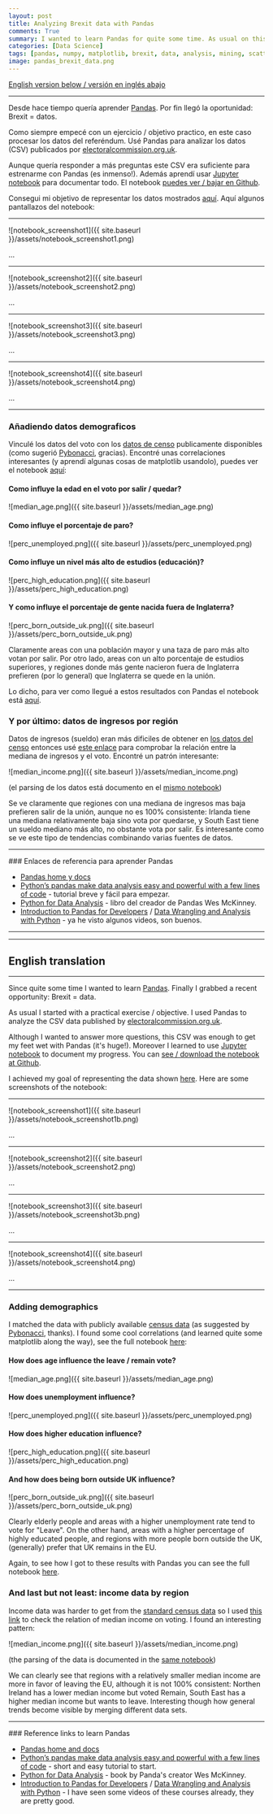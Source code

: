 ```yaml
---
layout: post
title: Analyzing Brexit data with Pandas
comments: True
summary: I wanted to learn Pandas for quite some time. As usual on this blog I start with a practical exercise / goal, UK's EU referendum, and use (and learn) Pandas to analyze the results. I included the UK census data in my analysis which led to some interesting findings.
categories: [Data Science]
tags: [pandas, numpy, matplotlib, brexit, data, analysis, mining, scatterplot]
image: pandas_brexit_data.png
---
```


<a href="#English">English version below / versión en inglés abajo</a>

---

Desde hace tiempo quería aprender [Pandas](http://pandas.pydata.org). Por fin llegó la oportunidad: Brexit = datos.

Como siempre empecé con un ejercicio / objetivo practico, en este caso procesar los datos del referéndum. Usé Pandas para analizar los datos (CSV) publicados por [electoralcommission.org.uk](http://www.electoralcommission.org.uk/find-information-by-subject/elections-and-referendums/upcoming-elections-and-referendums/eu-referendum/electorate-and-count-information).

Aunque quería responder a más preguntas este CSV era suficiente para estrenarme con Pandas (es inmenso!). Además aprendí usar [Jupyter notebook](http://jupyter.readthedocs.io/en/latest/) para documentar todo. El notebook [puedes ver / bajar en Github](https://github.com/bbelderbos/brexit-pandas/blob/master/Analyze_Brexit_Pandas_ES.ipynb).

Consegui mi objetivo de representar los datos mostrados [aquí](https://ig.ft.com/sites/elections/2016/uk/eu-referendum/index.html). Aquí algunos pantallazos del notebook:

---

![notebook_screenshot1]({{ site.baseurl }}/assets/notebook_screenshot1.png)

...

---

![notebook_screenshot2]({{ site.baseurl }}/assets/notebook_screenshot2.png)

...

---

![notebook_screenshot3]({{ site.baseurl }}/assets/notebook_screenshot3.png)

...

---

![notebook_screenshot4]({{ site.baseurl }}/assets/notebook_screenshot4.png)

...

---

### Añadiendo datos demograficos

Vinculé los datos del voto con los [datos de censo](http://www.ons.gov.uk/census/2011census/2011censusdata) publicamente disponibles (como sugerió [Pybonacci](https://twitter.com/Pybonacci), gracias). Encontré unas correlaciones interesantes (y aprendí algunas cosas de matplotlib usandolo), puedes ver el notebook [aquí](https://github.com/bbelderbos/brexit-pandas/blob/master/brexit_demographics.ipynb):

#### Como influye la edad en el voto por salir / quedar? 

![median_age.png]({{ site.baseurl }}/assets/median_age.png)

#### Como influye el porcentaje de paro?

![perc_unemployed.png]({{ site.baseurl }}/assets/perc_unemployed.png)

#### Como influye un nivel más alto de estudios (educación)? 

![perc_high_education.png]({{ site.baseurl }}/assets/perc_high_education.png)

#### Y como influye el porcentaje de gente nacida fuera de Inglaterra? 

![perc_born_outside_uk.png]({{ site.baseurl }}/assets/perc_born_outside_uk.png)

Claramente areas con una población mayor y una taza de paro más alto votan por salir. Por otro lado, areas con un alto porcentaje de estudios superiores, y regiones donde más gente nacieron fuera de Inglaterra prefieren (por lo general) que Inglaterra se quede en la unión. 

Lo dicho, para ver como llegué a estos resultados con Pandas el notebook está [aquí](https://github.com/bbelderbos/brexit-pandas/blob/master/brexit_demographics.ipynb).

### Y por último: datos de ingresos por región

Datos de ingresos (sueldo) eran más dificiles de obtener en [los datos del censo](http://webarchive.nationalarchives.gov.uk/20160105160709/http://www.ons.gov.uk/ons/publications/re-reference-tables.html?edition=tcm%3A77-286262) entonces usé [este enlace](https://www.gov.uk/government/statistics/income-and-tax-by-county-and-region-2010-to-2011) para comprobar la relación entre la mediana de ingresos y el voto. Encontré un patrón interesante: 

![median_income.png]({{ site.baseurl }}/assets/median_income.png)

(el parsing de los datos está documento en el [mismo notebook](https://github.com/bbelderbos/brexit-pandas/blob/master/brexit_demographics.ipynb))

Se ve claramente que regiones con una mediana de ingresos mas baja prefieren salir de la unión, aunque no es 100% consistente: Irlanda tiene una mediana relativamente baja sino vota por quedarse, y South East tiene un sueldo mediano más alto, no obstante vota por salir. Es interesante como se ve este tipo de tendencias combinando varias fuentes de datos.

---

### Enlaces de referencia para aprender Pandas

* [Pandas home y docs](http://pandas.pydata.org)
* [Python’s pandas make data analysis easy and powerful with a few lines of code](https://www.oreilly.com/learning/pythons-pandas-make-data-analysis-easy-and-powerful-with-a-few-lines-of-code?imm_mid=0e520d&cmp=em-prog-na-na-newsltr_20160625) - tutorial breve y fácil para empezar.
* [Python for Data Analysis](https://www.safaribooksonline.com/library/view/python-for-data/9781449323592/) - libro del creador de Pandas Wes McKinney.
* [Introduction to Pandas for Developers](https://www.safaribooksonline.com/library/view/introduction-to-pandas/9781771375764/) / [Data Wrangling and Analysis with Python](https://www.safaribooksonline.com/library/view/data-wrangling-and/9781491960820/) - ya he visto algunos videos, son buenos.

---

<span id="English"></span>

---

## English translation

---

Since quite some time I wanted to learn [Pandas](http://pandas.pydata.org). Finally I grabbed a recent opportunity: Brexit = data.

As usual I started with a practical exercise / objective. I used Pandas to analyze the CSV data published by [electoralcommission.org.uk](http://www.electoralcommission.org.uk/find-information-by-subject/elections-and-referendums/upcoming-elections-and-referendums/eu-referendum/electorate-and-count-information).

Although I wanted to answer more questions, this CSV was enough to get my feet wet with Pandas (it's huge!). Moreover I learned to use [Jupyter notebook](http://jupyter.readthedocs.io/en/latest/) to document my progress. You can [see / download the notebook at Github](https://github.com/bbelderbos/brexit-pandas/blob/master/Analyze_Brexit_Pandas_EN.ipynb).

I achieved my goal of representing the data shown [here](https://ig.ft.com/sites/elections/2016/uk/eu-referendum/index.html). Here are some screenshots of the notebook:

---

![notebook_screenshot1]({{ site.baseurl }}/assets/notebook_screenshot1b.png)

...

---

![notebook_screenshot2]({{ site.baseurl }}/assets/notebook_screenshot2.png)

...

---

![notebook_screenshot3]({{ site.baseurl }}/assets/notebook_screenshot3b.png)

...

---

![notebook_screenshot4]({{ site.baseurl }}/assets/notebook_screenshot4.png)

...

---

### Adding demographics

I matched the data with publicly available [census data](http://www.ons.gov.uk/census/2011census/2011censusdata) (as suggested by [Pybonacci](https://twitter.com/Pybonacci), thanks). I found some cool correlations (and learned quite some matplotlib along the way), see the full notebook [here](https://github.com/bbelderbos/brexit-pandas/blob/master/brexit_demographics.ipynb):

#### How does age influence the leave / remain vote?

![median_age.png]({{ site.baseurl }}/assets/median_age.png)

#### How does unemployment influence?

![perc_unemployed.png]({{ site.baseurl }}/assets/perc_unemployed.png)

#### How does higher education influence?

![perc_high_education.png]({{ site.baseurl }}/assets/perc_high_education.png)

#### And how does being born outside UK influence?

![perc_born_outside_uk.png]({{ site.baseurl }}/assets/perc_born_outside_uk.png)

Clearly elderly people and areas with a higher unemployment rate tend to vote for "Leave". On the other hand, areas with a higher percentage of highly educated people, and regions with more people born outside the UK, (generally) prefer that UK remains in the EU. 

Again, to see how I got to these results with Pandas you can see the full notebook [here](https://github.com/bbelderbos/brexit-pandas/blob/master/brexit_demographics.ipynb).

### And last but not least: income data by region

Income data was harder to get from the [standard census data](http://webarchive.nationalarchives.gov.uk/20160105160709/http://www.ons.gov.uk/ons/publications/re-reference-tables.html?edition=tcm%3A77-286262) so I used [this link](https://www.gov.uk/government/statistics/income-and-tax-by-county-and-region-2010-to-2011) to check the relation of median income on voting. I found an interesting pattern:

![median_income.png]({{ site.baseurl }}/assets/median_income.png)

(the parsing of the data is documented in the [same notebook](https://github.com/bbelderbos/brexit-pandas/blob/master/brexit_demographics.ipynb))

We can clearly see that regions with a relatively smaller median income are more in favor of leaving the EU, although it is not 100% consistent: Northen Ireland has a lower median income but voted Remain, South East has a higher median income but wants to leave. Interesting though how general trends become visible by merging different data sets.

---

### Reference links to learn Pandas

* [Pandas home and docs](http://pandas.pydata.org)
* [Python’s pandas make data analysis easy and powerful with a few lines of code](https://www.oreilly.com/learning/pythons-pandas-make-data-analysis-easy-and-powerful-with-a-few-lines-of-code?imm_mid=0e520d&cmp=em-prog-na-na-newsltr_20160625) - short and easy tutorial to start.
* [Python for Data Analysis](https://www.safaribooksonline.com/library/view/python-for-data/9781449323592/) - book by Panda's creator Wes McKinney.
* [Introduction to Pandas for Developers](https://www.safaribooksonline.com/library/view/introduction-to-pandas/9781771375764/) / [Data Wrangling and Analysis with Python](https://www.safaribooksonline.com/library/view/data-wrangling-and/9781491960820/) - I have seen some videos of these courses already, they are pretty good.
